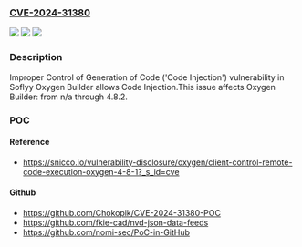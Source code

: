 ### [CVE-2024-31380](https://cve.mitre.org/cgi-bin/cvename.cgi?name=CVE-2024-31380)
![](https://img.shields.io/static/v1?label=Product&message=Oxygen%20Builder&color=blue)
![](https://img.shields.io/static/v1?label=Version&message=n%2Fa%3C%3D%204.8.2%20&color=brighgreen)
![](https://img.shields.io/static/v1?label=Vulnerability&message=CWE-94%20%3A%20Improper%20Control%20of%20Generation%20of%20Code%20('Code%20Injection')&color=brighgreen)

### Description

Improper Control of Generation of Code ('Code Injection') vulnerability in Soflyy Oxygen Builder allows Code Injection.This issue affects Oxygen Builder: from n/a through 4.8.2.

### POC

#### Reference
- https://snicco.io/vulnerability-disclosure/oxygen/client-control-remote-code-execution-oxygen-4-8-1?_s_id=cve

#### Github
- https://github.com/Chokopik/CVE-2024-31380-POC
- https://github.com/fkie-cad/nvd-json-data-feeds
- https://github.com/nomi-sec/PoC-in-GitHub

